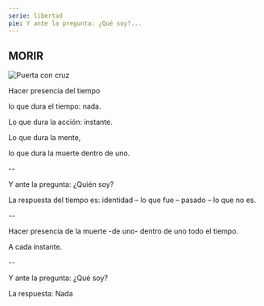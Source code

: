 ```yaml
---
serie: libertad
pie: Y ante la pregunta: ¿Qué soy?...
---
```


## MORIR

![Puerta con cruz](/foto/PSX_20180211_234036.webp)

Hacer presencia del tiempo

lo que dura el tiempo: nada.

Lo que dura la acción: instante.

Lo que dura la mente,

lo que dura la muerte dentro de uno.

--

Y ante la pregunta: ¿Quién soy?

La respuesta del tiempo es: identidad – lo que fue – pasado – lo que no es.

--

Hacer presencia de la muerte -de uno- dentro de uno todo el tiempo.

A cada instante.

--

Y ante la pregunta: ¿Qué soy?

La respuesta: Nada
